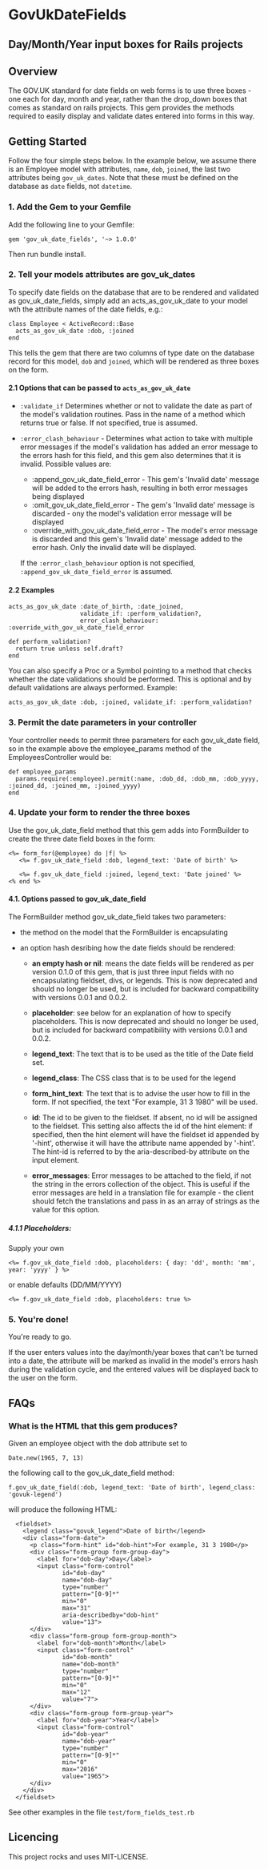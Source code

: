 # GovUkDateFields
## Day/Month/Year input boxes for Rails projects

## Overview

The GOV.UK standard for date fields on web forms is to use three boxes - one each for day, month and year, rather 
than the drop_down boxes that comes as standard on rails projects.  This gem provides the methods required to 
easily display and validate dates entered into forms in this way.


## Getting Started

Follow the four simple steps below.  In the example below, we assume there is an Employee model with 
attributes, ```name```, ```dob```, ```joined```, the last two attributes being ```gov_uk_dates```.  Note 
that these must be defined on the database as ```date``` fields, not ```datetime```.

### 1. Add the Gem to your Gemfile

Add the following line to your Gemfile:

    gem 'gov_uk_date_fields', '~> 1.0.0'

Then run bundle install.


### 2. Tell your models attributes are gov_uk_dates

To specify date fields on the database that are to be rendered and validated as gov_uk_date_fields, 
simply add an acts_as_gov_uk_date to your model wth the attribute names of the date fields, e.g.:

    class Employee < ActiveRecord::Base
      acts_as_gov_uk_date :dob, :joined
    end

This tells the gem that there are two columns of type date on the database record for this model, ```dob``` and ```joined```, which will be rendered as three boxes on the form.

#### 2.1 Options that can be passed to ```acts_as_gov_uk_date```

 * ```:validate_if``` Determines whether or not to validate the date as part of the model's validation routines.  Pass in the name of a method which returns true or false. If
   not specified, true is assumed.

 * ```:error_clash_behaviour``` - Determines what action to take with multiple error messages if the model's validation has added an error message to the errors hash for this field, and this gem also determines
   that it is invalid.  Possible values are:
   *  :append_gov_uk_date_field_error - This gem's 'Invalid date' message will be added to the errors hash, resulting in both error messages being displayed
   *  :omit_gov_uk_date_field_error - The gem's 'Invalid date' message is discarded - ony the model's validation error message will be displayed
   *  :override_with_gov_uk_date_field_error - The model's error message is discarded and this gem's 'Invalid date' message added to the error hash.  Only the invalid date will be displayed.

   If the ```:error_clash_behaviour``` option is not specified, ```:append_gov_uk_date_field_error``` is assumed.

#### 2.2 Examples

    acts_as_gov_uk_date :date_of_birth, :date_joined, 
                        validate_if: :perform_validation?, 
                        error_clash_behaviour: :override_with_gov_uk_date_field_error

    def perform_validation?
      return true unless self.draft?
    end


You can also specify a Proc or a Symbol pointing to a method that checks whether the date validations should be performed. This is optional and by default validations are always performed. Example:

    acts_as_gov_uk_date :dob, :joined, validate_if: :perform_validation?

### 3. Permit the date parameters in your controller

Your controller needs to permit three parameters for each gov_uk_date field, so in the example above the 
employee_params method of the EmployeesController would be:

    def employee_params
      params.require(:employee).permit(:name, :dob_dd, :dob_mm, :dob_yyyy, :joined_dd, :joined_mm, :joined_yyyy)
    end


### 4. Update your form to render the three boxes

Use the gov_uk_date_field method that this gem adds into FormBuilder to create the three
date field boxes in the form:

    <%= form_for(@employee) do |f| %>
       <%= f.gov_uk_date_field :dob, legend_text: 'Date of birth' %>
   
       <%= f.gov_uk_date_field :joined, legend_text: 'Date joined' %>
    <% end %>

#### 4.1. Options passed to gov_uk_date_field

The FormBuilder method gov_uk_date_field takes two parameters:
  
  * the method on the model that the FormBuilder is encapsulating
  
  * an option hash desribing how the date fields should be rendered:
  
    - **an empty hash or nil**: means the date fields will be rendered as per version 0.1.0 of this gem, 
      that is just three input fields with no encapsulating fieldset, divs, or legends.  This is 
      now deprecated and should no longer be used, but is included for backward 
      compatibility with versions 0.0.1 and 0.0.2.
      
    - **placeholder**: see below for an explanation of how to specify placeholders.  This is now deprecated 
      and should no longer be used, but is included for backward compatibility with versions 0.0.1 and 0.0.2.
      
    - **legend_text**: The text that is to be used as the title of the Date field set.
    
    - **legend_class**: The CSS class that is to be used for the legend
    
    - **form_hint_text**: The text that is to advise the user how to fill in the form.  If not specified, 
      the text "For example, 31 3 1980" will be used.
      
    - **id**: The id to be given to the fieldset.  If absent, no id will be assigned to the fieldset.  This setting also affects the id of the hint element:
      if specified, then the hint element will have the fieldset id appended by '-hint', otherwise it will have the attribute name appended by '-hint'.  The hint-id is
      referred to by the aria-described-by attribute on the input element.

    - **error_messages**: Error messages to be attached to the field, if not the string in the errors collection of the object.
      This is useful if the error messages are held in a translation file for example - the client should fetch the translations and
      pass in as an array of strings as the value for this option.



##### 4.1.1 Placeholders:

  Supply your own

    <%= f.gov_uk_date_field :dob, placeholders: { day: 'dd', month: 'mm', year: 'yyyy' } %>

  or enable defaults (DD/MM/YYYY)

    <%= f.gov_uk_date_field :dob, placeholders: true %>

### 5.  You're done!

You're ready to go.

If the user enters values into the day/month/year boxes that can't be turned into a date, the attribute will be marked as 
invalid in the model's errors hash during the validation cycle, and the entered values will be displayed back to
the user on the form.


## FAQs

### What is the HTML that this gem produces?

Given an employee object with the dob attribute set to
  
    Date.new(1965, 7, 13)
  
the following call to the gov_uk_date_field method:

    f.gov_uk_date_field(:dob, legend_text: 'Date of birth', legend_class: 'govuk-legend')
    
will produce the following HTML:

      <fieldset>
        <legend class="govuk_legend">Date of birth</legend>
        <div class="form-date">
          <p class="form-hint" id="dob-hint">For example, 31 3 1980</p>
          <div class="form-group form-group-day">
            <label for="dob-day">Day</label>
            <input class="form-control" 
                   id="dob-day" 
                   name="dob-day" 
                   type="number" 
                   pattern="[0-9]*" 
                   min="0"
                   max="31" 
                   aria-describedby="dob-hint" 
                   value="13">
          </div>
          <div class="form-group form-group-month">
            <label for="dob-month">Month</label>
            <input class="form-control" 
                   id="dob-month" 
                   name="dob-month" 
                   type="number" 
                   pattern="[0-9]*" 
                   min="0" 
                   max="12" 
                   value="7">
          </div>
          <div class="form-group form-group-year">
            <label for="dob-year">Year</label>
            <input class="form-control" 
                   id="dob-year" 
                   name="dob-year" 
                   type="number" 
                   pattern="[0-9]*" 
                   min="0" 
                   max="2016" 
                   value="1965">
          </div>
        </div>
      </fieldset>



See other examples in the file `test/form_fields_test.rb
`
## Licencing

This project rocks and uses MIT-LICENSE.

